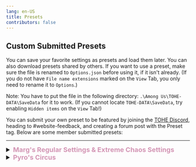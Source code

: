 ```yaml
---
lang: en-US
title: Presets
contributors: false
---
```


## Custom Submitted Presets

You can save your favorite settings as presets and load them later. You can also download presets shared by others. If you want to use a preset, make sure the file is renamed to `Options.json` before using it, if it isn't already. (If you do not have `File name extensions` marked on the `View` Tab, you only need to rename it to `Options`.)

Note: You have to put the file in the following directory: `.\Among Us\TOHE-DATA\SaveData` for it to work. (If you cannot locate `TOHE-DATA\SaveData`, try enabling `Hidden items` on the `View` Tab!)

You can submit your own preset to be featured by joining the [TOHE Discord](https://discord.gg/TOHE), heading to #website-feedback, and creating a forum post with the Preset tag.
Below are some member submitted presets:

---

<font size=4em>
<details>
<summary><b><font color=#d395b4>Marg's Regular Settings & Extreme Chaos Settings</font></b></summary>

<a href="/presets/MargsPreset.json" download>Download this Preset</a><br>
Important Notes: Preset 1 is Marg's Regular Settings. Preset 2 is Marg's Extreme Chaos Settings.
Version: 2.0.0 Alpha 20

> Submitted by: Marg
</details>
<details>
<summary><b><font color=#d395b4>Pyro's Circus</font></b></summary>

<a href="/presets/PyrosPreset.json" download>Download this Preset</a><br>
Important Notes: Preset 1 is Pyro's Circus. This has every role enabled (Besides a few, which were either better as their addon versions, or just weren't wanted such as: Executioner, Most Vanilla Roles, so on.)
Version: 2.1.0 Alpha 3

> Submitted by: NotPyro404
</details>
</font>